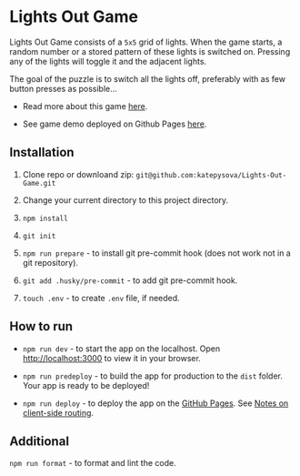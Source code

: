 # Lights Out Game

Lights Out Game consists of a `5x5` grid of lights. When the game starts, a random number or a stored pattern of these lights is switched on. Pressing any of the lights will toggle it and the adjacent lights.

The goal of the puzzle is to switch all the lights off, preferably with as few button presses as possible...

- Read more about this game [here](<https://en.wikipedia.org/wiki/Lights_Out_(game)>).

- See game demo deployed on Github Pages [here](https://katepysova.github.io/Lights-Out-Game/).

## Installation

1. Clone repo or downloand zip:
   `git@github.com:katepysova/Lights-Out-Game.git`

2. Change your current directory to this project directory.

3. `npm install`

4. `git init`

5. `npm run prepare` - to install git pre-commit hook (does not work not in a git repository).

6. `git add .husky/pre-commit` - to add git pre-commit hook.

7. `touch .env` - to create `.env` file, if needed.

## How to run

- `npm run dev` - to start the app on the localhost. Open [http://localhost:3000](http://localhost:3000) to view it in your browser.

- `npm run predeploy` - to build the app for production to the `dist` folder.
  Your app is ready to be deployed!

- `npm run deploy` - to deploy the app on the [GitHub Pages](https://create-react-app.dev/docs/deployment/#github-pages).
  See [Notes on client-side routing](https://create-react-app.dev/docs/deployment/#notes-on-client-side-routing).

## Additional

`npm run format` - to format and lint the code.
